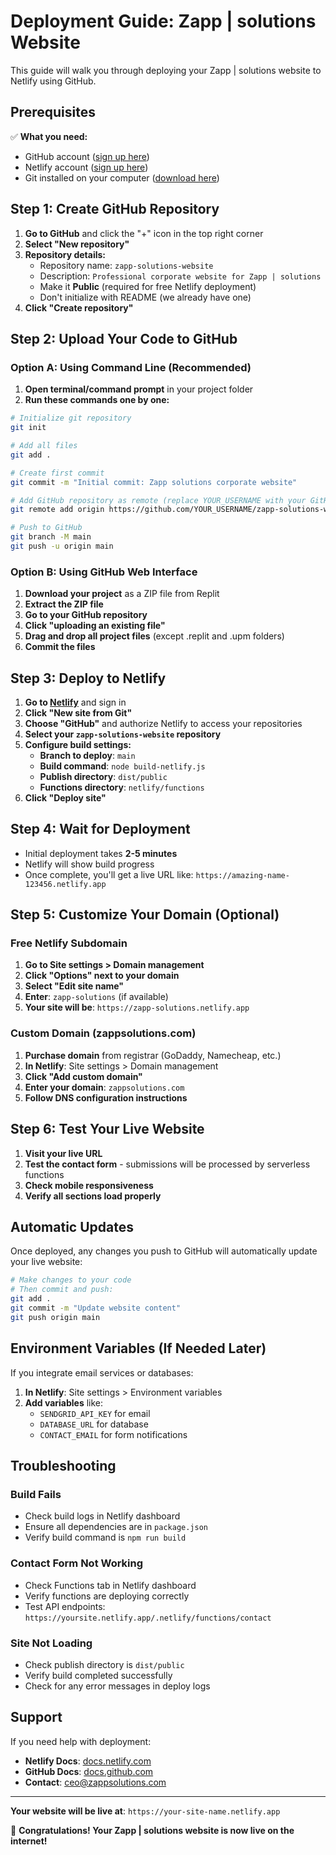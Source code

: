 # Deployment Guide: Zapp | solutions Website

This guide will walk you through deploying your Zapp | solutions website to Netlify using GitHub.

## Prerequisites

✅ **What you need:**
- GitHub account ([sign up here](https://github.com/join))
- Netlify account ([sign up here](https://www.netlify.com/))
- Git installed on your computer ([download here](https://git-scm.com/))

## Step 1: Create GitHub Repository

1. **Go to GitHub** and click the "+" icon in the top right corner
2. **Select "New repository"**
3. **Repository details:**
   - Repository name: `zapp-solutions-website`
   - Description: `Professional corporate website for Zapp | solutions`
   - Make it **Public** (required for free Netlify deployment)
   - Don't initialize with README (we already have one)
4. **Click "Create repository"**

## Step 2: Upload Your Code to GitHub

### Option A: Using Command Line (Recommended)

1. **Open terminal/command prompt** in your project folder
2. **Run these commands one by one:**

```bash
# Initialize git repository
git init

# Add all files
git add .

# Create first commit
git commit -m "Initial commit: Zapp solutions corporate website"

# Add GitHub repository as remote (replace YOUR_USERNAME with your GitHub username)
git remote add origin https://github.com/YOUR_USERNAME/zapp-solutions-website.git

# Push to GitHub
git branch -M main
git push -u origin main
```

### Option B: Using GitHub Web Interface

1. **Download your project** as a ZIP file from Replit
2. **Extract the ZIP file**
3. **Go to your GitHub repository**
4. **Click "uploading an existing file"**
5. **Drag and drop all project files** (except .replit and .upm folders)
6. **Commit the files**

## Step 3: Deploy to Netlify

1. **Go to [Netlify](https://www.netlify.com/)** and sign in
2. **Click "New site from Git"**
3. **Choose "GitHub"** and authorize Netlify to access your repositories
4. **Select your `zapp-solutions-website` repository**
5. **Configure build settings:**
   - **Branch to deploy**: `main`
   - **Build command**: `node build-netlify.js`
   - **Publish directory**: `dist/public`
   - **Functions directory**: `netlify/functions`
6. **Click "Deploy site"**

## Step 4: Wait for Deployment

- Initial deployment takes **2-5 minutes**
- Netlify will show build progress
- Once complete, you'll get a live URL like: `https://amazing-name-123456.netlify.app`

## Step 5: Customize Your Domain (Optional)

### Free Netlify Subdomain
1. **Go to Site settings > Domain management**
2. **Click "Options" next to your domain**
3. **Select "Edit site name"**
4. **Enter**: `zapp-solutions` (if available)
5. **Your site will be**: `https://zapp-solutions.netlify.app`

### Custom Domain (zappsolutions.com)
1. **Purchase domain** from registrar (GoDaddy, Namecheap, etc.)
2. **In Netlify**: Site settings > Domain management
3. **Click "Add custom domain"**
4. **Enter your domain**: `zappsolutions.com`
5. **Follow DNS configuration instructions**

## Step 6: Test Your Live Website

1. **Visit your live URL**
2. **Test the contact form** - submissions will be processed by serverless functions
3. **Check mobile responsiveness**
4. **Verify all sections load properly**

## Automatic Updates

Once deployed, any changes you push to GitHub will automatically update your live website:

```bash
# Make changes to your code
# Then commit and push:
git add .
git commit -m "Update website content"
git push origin main
```

## Environment Variables (If Needed Later)

If you integrate email services or databases:

1. **In Netlify**: Site settings > Environment variables
2. **Add variables** like:
   - `SENDGRID_API_KEY` for email
   - `DATABASE_URL` for database
   - `CONTACT_EMAIL` for form notifications

## Troubleshooting

### Build Fails
- Check build logs in Netlify dashboard
- Ensure all dependencies are in `package.json`
- Verify build command is `npm run build`

### Contact Form Not Working
- Check Functions tab in Netlify dashboard
- Verify functions are deploying correctly
- Test API endpoints: `https://yoursite.netlify.app/.netlify/functions/contact`

### Site Not Loading
- Check publish directory is `dist/public`
- Verify build completed successfully
- Check for any error messages in deploy logs

## Support

If you need help with deployment:
- **Netlify Docs**: [docs.netlify.com](https://docs.netlify.com)
- **GitHub Docs**: [docs.github.com](https://docs.github.com)
- **Contact**: ceo@zappsolutions.com

---

**Your website will be live at**: `https://your-site-name.netlify.app`

🎉 **Congratulations! Your Zapp | solutions website is now live on the internet!**